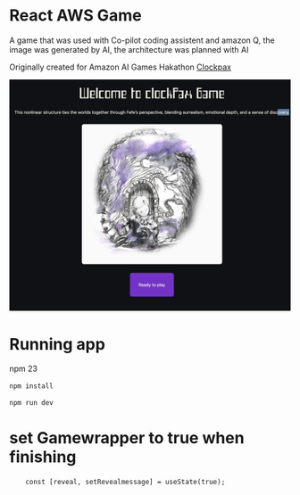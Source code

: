 # React AWS Game

A game that was used with Co-pilot coding assistent and amazon Q, the image was generated by AI, the architecture was planned with AI

Originally created for Amazon AI Games Hakathon
[Clockpax](https://github.com/karnawis/clockpax)

![Clockpax Game Screenshot](fefe.png)

# Running app

npm 23

```
npm install
```

```
npm run dev
```

# set Gamewrapper to true when finishing

```
    const [reveal, setRevealmessage] = useState(true);
```
